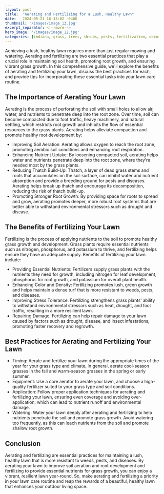 ```yaml
---
layout: post
title:  "Aerating and Fertilizing for a Lush, Healthy Lawn"
date:   2024-05-21 16:13:02 -0400
thumbnail: '/images/image_12.jpg'
excerpt_separator: <!--more-->
hero_image: '/images/image_12.jpg'
categories: [indiana, grass, trees, shrubs, pests, fertilization, decoration, curb appeal, garden, flowers, recreation]
---
```

Achieving a lush, healthy lawn requires more than just regular mowing and watering. <!--more-->Aerating and fertilizing are two essential practices that play a crucial role in maintaining soil health, promoting root growth, and ensuring vibrant grass growth. In this comprehensive guide, we'll explore the benefits of aerating and fertilizing your lawn, discuss the best practices for each, and provide tips for incorporating these essential tasks into your lawn care routine.

## The Importance of Aerating Your Lawn
Aerating is the process of perforating the soil with small holes to allow air, water, and nutrients to penetrate deep into the root zone. Over time, soil can become compacted due to foot traffic, heavy machinery, and natural settling, which restricts root growth and inhibits the flow of essential resources to the grass plants. Aerating helps alleviate compaction and promote healthy root development by:
* Improving Soil Aeration: Aerating allows oxygen to reach the root zone, promoting aerobic soil conditions and enhancing root respiration.
* Enhancing Nutrient Uptake: By loosening compacted soil, aerating helps water and nutrients penetrate deep into the root zone, where they're needed most by the grass plants.
* Reducing Thatch Build-Up: Thatch, a layer of dead grass stems and roots that accumulates on the soil surface, can inhibit water and nutrient absorption and provide a breeding ground for pests and diseases. Aerating helps break up thatch and encourage its decomposition, reducing the risk of thatch build-up.
* Promoting Stronger Root Growth: By providing space for roots to spread and grow, aerating promotes deeper, more robust root systems that are better able to withstand environmental stressors such as drought and disease.

## The Benefits of Fertilizing Your Lawn
Fertilizing is the process of applying nutrients to the soil to promote healthy grass growth and development. Grass plants require essential nutrients such as nitrogen, phosphorus, and potassium to thrive, and fertilizing helps ensure they have an adequate supply. Benefits of fertilizing your lawn include:
* Providing Essential Nutrients: Fertilizers supply grass plants with the nutrients they need for growth, including nitrogen for leaf development, phosphorus for root growth, and potassium for overall plant health.
* Enhancing Color and Density: Fertilizing promotes lush, green growth and helps maintain a dense turf that is more resistant to weeds, pests, and diseases.
* Improving Stress Tolerance: Fertilizing strengthens grass plants' ability to withstand environmental stressors such as heat, drought, and foot traffic, resulting in a more resilient lawn.
* Repairing Damage: Fertilizing can help repair damage to your lawn caused by factors such as drought, disease, and insect infestations, promoting faster recovery and regrowth.

## Best Practices for Aerating and Fertilizing Your Lawn
* Timing: Aerate and fertilize your lawn during the appropriate times of the year for your grass type and climate. In general, aerate cool-season grasses in the fall and warm-season grasses in the spring or early summer.
* Equipment: Use a core aerator to aerate your lawn, and choose a high-quality fertilizer suited to your grass type and soil conditions.
* Application: Follow proper application techniques for aerating and fertilizing your lawn, ensuring even coverage and avoiding over-application, which can lead to nutrient runoff and environmental damage.
* Watering: Water your lawn deeply after aerating and fertilizing to help nutrients penetrate the soil and promote grass growth. Avoid watering too frequently, as this can leach nutrients from the soil and promote shallow root growth.

## Conclusion
Aerating and fertilizing are essential practices for maintaining a lush, healthy lawn that is more resistant to weeds, pests, and diseases. By aerating your lawn to improve soil aeration and root development and fertilizing to provide essential nutrients for grass growth, you can enjoy a vibrant, resilient lawn year-round. So, make aerating and fertilizing a priority in your lawn care routine and reap the rewards of a beautiful, healthy lawn that enhances your outdoor living space.
